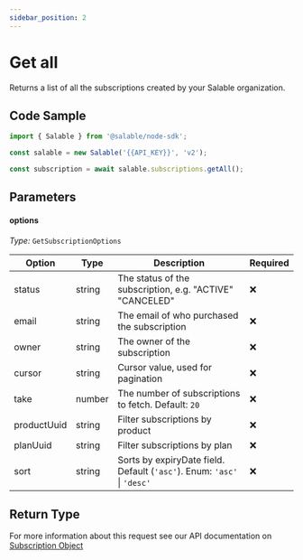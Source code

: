 ```yaml
---
sidebar_position: 2
---
```


# Get all

Returns a list of all the subscriptions created by your Salable organization.

## Code Sample

```typescript
import { Salable } from '@salable/node-sdk';

const salable = new Salable('{{API_KEY}}', 'v2');

const subscription = await salable.subscriptions.getAll();
```

## Parameters

#### options

_Type:_ `GetSubscriptionOptions`

| Option      | Type   | Description                                                             | Required |
|-------------|--------|-------------------------------------------------------------------------|----------|
| status      | string | The status of the subscription, e.g. "ACTIVE" "CANCELED"                | ❌        |
| email       | string | The email of who purchased the subscription                             | ❌        |
| owner       | string | The owner of the subscription                                           | ❌        |
| cursor      | string | Cursor value, used for pagination                                       | ❌        |
| take        | number | The number of subscriptions to fetch. Default: `20`                     | ❌        |
| productUuid | string | Filter subscriptions by product                                         | ❌        |
| planUuid    | string | Filter subscriptions by plan                                            | ❌        |
| sort        | string | Sorts by expiryDate field. Default (`'asc'`). Enum: `'asc'` \| `'desc'` | ❌        |


## Return Type

For more information about this request see our API documentation on [Subscription Object](https://docs.salable.app/api/v2#tag/Subscriptions/operation/getSubscriptions)
